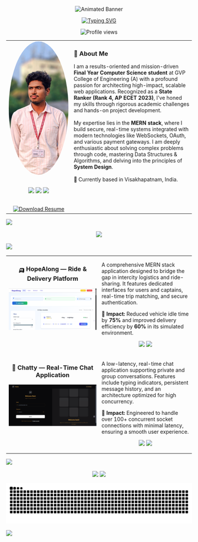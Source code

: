 <p align="center">
  <img src="https://raw.githubusercontent.com/KhadirShaikL21/KhadirShaikL21/main/assets/header_git.gif" alt="Animated Banner" />
</p>

<div align="center">
  <a href="https://git.io/typing-svg">
    <img src="https://readme-typing-svg.demolab.com?font=Fira+Code&weight=600&size=28&pause=1000&color=00BFFF&center=true&vCenter=true&width=550&lines=Khadir+Shaik;Full-Stack+Web+Developer;State+Ranker+(AP+ECET+2023);Problem+Solver+%26+System+Designer" alt="Typing SVG" />
  </a>
</div>

<p align="center">
  <img src="https://komarev.com/ghpvc/?username=KhadirShaikL21&label=PROFILE+VIEWS&color=00BFFF&style=flat-square" alt="Profile views" />
</p>

<table width="100%">
  <tr>
    <td width="35%" align="center">
      <img src="https://raw.githubusercontent.com/KhadirShaikL21/KhadirShaikL21/main/assets/myself.jpg" width="250px" style="border-radius: 50%;" alt="Khadir Shaik"/>
      <br/><br/>
      <p align="center">
        <a href="https://www.linkedin.com/in/khadirshaik1903/"><img src="https://raw.githubusercontent.com/KhadirShaikL21/KhadirShaikL21/main/assets/linkedin.gif" width="50px"></a>
        <a href="https://khadirshaik.netlify.app"><img src="https://raw.githubusercontent.com/KhadirShaikL21/KhadirShaikL21/main/assets/portfolio.gif" width="50px"></a>
        <a href="mailto:khadirshaik2005@gmail.com"><img src="https://raw.githubusercontent.com/KhadirShaikL21/KhadirShaikL21/main/assets/email.gif" width="50px"></a>
      </p>
      <br/>
      <a href="https://raw.githubusercontent.com/KhadirShaikL21/KhadirShaikL21/main/assets/KhadirShaik.pdf" target="_blank">
        <img src="https://img.shields.io/badge/Download-My%20Resume-brightgreen?style=for-the-badge&logo=googledocs&logoColor=white" alt="Download Resume"/>
      </a>
    </td>
    <td width="65%" valign="top">
      <h3>👋 About Me</h3>
      <p>
        I am a results-oriented and mission-driven <b>Final Year Computer Science student</b> at GVP College of Engineering (A) with a profound passion for architecting high-impact, scalable web applications. Recognized as a <b>State Ranker (Rank 4, AP ECET 2023)</b>, I've honed my skills through rigorous academic challenges and hands-on project development.
        <br/><br/>
        My expertise lies in the <b>MERN stack</b>, where I build secure, real-time systems integrated with modern technologies like WebSockets, OAuth, and various payment gateways. I am deeply enthusiastic about solving complex problems through code, mastering Data Structures & Algorithms, and delving into the principles of <b>System Design</b>.
        <br/><br/>
        📍 Currently based in Visakhapatnam, India.
      </p>
    </td>
  </tr>
</table>

<img src="https://capsule-render.vercel.app/api?type=waving&color=0:00BFFF,100:181717&height=150&section=header&text=My%20Tech%20Stack&fontSize=40" />
<p align="center">
  <a href="https://github.com/tandpfun/skill-icons">
    <img src="https://skillicons.dev/icons?i=java,javascript,python,react,tailwind,nodejs,express,mongodb,mysql,socketio,html,css,bootstrap,c,git,github,postman,vscode,idea,linux,vercel&perline=11" />
  </a>
</p>

<img src="https://capsule-render.vercel.app/api?type=waving&color=0:00BFFF,100:181717&height=150&section=header&text=My%20Projects&fontSize=40" />
<table width="100%" border="0" cellpadding="10">
  <tr>
    <td width="50%" valign="top">
      <h3 align="center">🛺 HopeAlong — Ride & Delivery Platform</h3>
      <p align="center">
        <a href="https://hopealong.vercel.app/" target="_blank">
          <img src="https://raw.githubusercontent.com/KhadirShaikL21/KhadirShaikL21/main/assets/HopeAlong.png" alt="HopeAlong Project Mockup" width="100%" />
        </a>
      </p>
    </td>
    <td width="50%" valign="top">
      <p>A comprehensive MERN stack application designed to bridge the gap in intercity logistics and ride-sharing. It features dedicated interfaces for users and captains, real-time trip matching, and secure authentication.</p>
      <p><b>🎯 Impact:</b> Reduced vehicle idle time by <b>75%</b> and improved delivery efficiency by <b>60%</b> in its simulated environment.</p>
      <p align="center">
        <a href="https://hopealong.vercel.app/" target="_blank"><img src="https://img.shields.io/badge/Live_Demo-43a047?style=for-the-badge&logo=google-chrome" /></a>
        <a href="[YOUR_GITHUB_REPO_LINK_HERE]" target="_blank"><img src="https://img.shields.io/badge/Source_Code-181717?style=for-the-badge&logo=github" /></a>
      </p>
    </td>
  </tr>
  <tr>
    <td width="50%" valign="top">
      <h3 align="center">💬 Chatty — Real-Time Chat Application</h3>
      <p align="center">
        <a href="https://realtime-chatapp-2.onrender.com/" target="_blank">
          <img src="https://raw.githubusercontent.com/KhadirShaikL21/KhadirShaikL21/main/assets/Chatty.png" alt="Chatty Project Mockup" width="100%" />
        </a>
      </p>
    </td>
    <td width="50%" valign="top">
      <p>A low-latency, real-time chat application supporting private and group conversations. Features include typing indicators, persistent message history, and an architecture optimized for high concurrency.</p>
      <p><b>🎯 Impact:</b> Engineered to handle over 100+ concurrent socket connections with minimal latency, ensuring a smooth user experience.</p>
      <p align="center">
        <a href="https://realtime-chatapp-2.onrender.com/" target="_blank"><img src="https://img.shields.io/badge/Live_Demo-43a047?style=for-the-badge&logo=google-chrome" /></a>
        <a href="[YOUR_GITHUB_REPO_LINK_HERE]" target="_blank"><img src="https://img.shields.io/badge/Source_Code-181717?style=for-the-badge&logo=github" /></a>
      </p>
    </td>
  </tr>
</table>


<img src="https://capsule-render.vercel.app/api?type=waving&color=0:00BFFF,100:181717&height=150&section=header&text=My%20GitHub%20Universe&fontSize=40" />

<p align="center">
  </p>

<p align="center">
  <img src="https://github-readme-stats.vercel.app/api?username=KhadirShaikL21&show_icons=true&theme=dracula&hide_border=true&include_all_commits=true&count_private=true" height="150" />
  <img src="https://github-readme-stats.vercel.app/api/top-langs/?username=KhadirShaikL21&layout=compact&theme=dracula&hide_border=true&include_all_commits=true&count_private=true" height="150" />
</p>
<p align="center">
  <img src="https://github.com/KhadirShaikL21/KhadirShaikL21/blob/output/github-contribution-grid-snake.svg" alt="snake" />
</p>

<img src="https://capsule-render.vercel.app/api?type=waving&color=0:00BFFF,100:181717&height=120&section=footer" />
